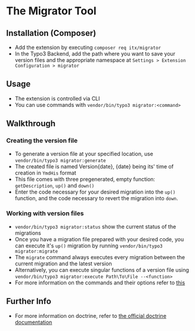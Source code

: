 # The Migrator Tool

## Installation (Composer)
* Add the extension by executing `composer req itx/migrator`
* In the Typo3 Backend, add the path where you want to save your version files and the appropriate namespace at `Settings > Extension Configuration > migrator`

## Usage
* The extension is controlled via CLI
* You can use commands with `vendor/bin/typo3 migrator:<command>`

## Walkthrough
### Creating the version file
* To generate a version file at your specified location, use `vendor/bin/typo3 migrator:generate`
* The created file is named Version{date}, {date} being its' time of creation in `YmdHis` format
* This file comes with three pregenerated, empty function: `getDescription`, `up()` and `down()`
* Enter the code necessary for your desired migration into the `up()` function, and the code necessary to revert the migration into `down`. 

### Working with version files
* `vendor/bin/typo3 migrator:status` show the current status of the migrations
* Once you have a migration file prepared with your desired code, you can execute it's `up()` migration by running `vendor/bin/typo3 migrator:migrate`
* The `migrate` command always executes every migration between the current migration and the latest version
* Alternatively, you can execute singular functions of a version file using `vendor/bin/typo3 migrator:execute Path\To\File --<function>`
* For more information on the commands and their options refer to [this](https://www.doctrine-project.org/projects/doctrine-migrations/en/3.8/reference/managing-migrations.html)

## Further Info
 * For more information on doctrine, refer to [the official doctrine documentation](https://www.doctrine-project.org/projects/doctrine-migrations/en/3.8/reference/introduction.html#introduction)
